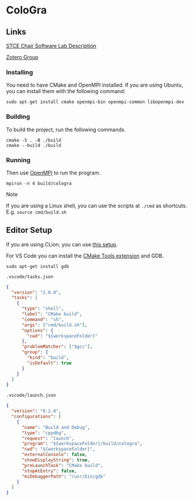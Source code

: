 # ColoGra

## Links

[STCE Chair Software Lab
Description](https://www.stce.rwth-aachen.de/teaching/winter-2024-25/software-lab-parallel-graph-algorithms)

[Zotero Group](https://www.zotero.org/groups/5682542/parallel_graph_algorithms)

### Installing

You need to have CMake and OpenMPI installed. If you are using Ubuntu, you can
install them with the following command:

```shell
sudo apt-get install cmake openmpi-bin openmpi-common libopenmpi-dev
```

### Building

To build the project, run the following commands.

```shell
cmake -S . -B ./build
cmake --build ./build
```

### Running

Then use [OpenMPI](https://docs.open-mpi.org/en/v5.0.x/launching-apps/quickstart.html) to run the program.

```shell
mpirun -n 4 build/cologra
```

> [!NOTE]
> If you are using a Linux shell, you can use the scripts at `./cmd` as
> shortcuts. E.g. `source cmd/build.sh`

## Editor Setup

If you are using CLion, you can use [this
setup](https://www.jetbrains.com/help/clion/openmpi.html).

For VS Code you can install the [CMake Tools
extension](https://marketplace.visualstudio.com/items?itemName=ms-vscode.cmake-tools)
and GDB.

```shell
sudo apt-get install gdb
```

`.vscode/tasks.json`

```json
{
  "version": "2.0.0",
  "tasks": [
    {
      "type": "shell",
      "label": "CMake build",
      "command": "sh",
      "args": ["cmd/build.sh"],
      "options": {
        "cwd": "${workspaceFolder}"
      },
      "problemMatcher": ["$gcc"],
      "group": {
        "kind": "build",
        "isDefault": true
      }
    }
  ]
}
```

`.vscode/launch.json`

```json
{
  "version": "0.2.0",
  "configurations": [
    {
      "name": "Build and Debug",
      "type": "cppdbg",
      "request": "launch",
      "program": "${workspaceFolder}/build/cologra",
      "cwd": "${workspaceFolder}",
      "externalConsole": false,
      "showDisplayString": true,
      "preLaunchTask": "CMake build",
      "stopAtEntry": false,
      "miDebuggerPath": "/usr/bin/gdb"
    }
  ]
}
```
